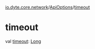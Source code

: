 [io.dyte.core.network](../index.md)/[ApiOptions](index.md)/[timeout](timeout.md)

# timeout


val [timeout](timeout.md): [Long](https://kotlinlang.org/api/latest/jvm/stdlib/kotlin/-long/index.html)
